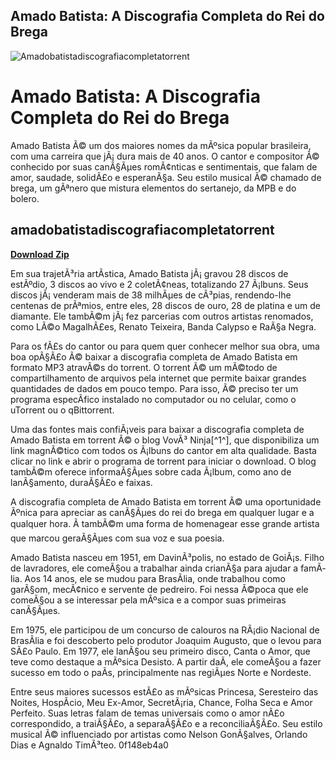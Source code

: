 ## Amado Batista: A Discografia Completa do Rei do Brega

 
![Amadobatistadiscografiacompletatorrent](https://encrypted-tbn2.gstatic.com/images?q=tbn:ANd9GcSU2VtcqxWdsjsy2lXI3eipBIIgJ-yKIO0g8dWOsgRZOtrKUDoKRdBoMYTf)

 
# Amado Batista: A Discografia Completa do Rei do Brega
 
Amado Batista Ã© um dos maiores nomes da mÃºsica popular brasileira, com uma carreira que jÃ¡ dura mais de 40 anos. O cantor e compositor Ã© conhecido por suas canÃ§Ãµes romÃ¢nticas e sentimentais, que falam de amor, saudade, solidÃ£o e esperanÃ§a. Seu estilo musical Ã© chamado de brega, um gÃªnero que mistura elementos do sertanejo, da MPB e do bolero.
 
## amadobatistadiscografiacompletatorrent


[**Download Zip**](https://www.google.com/url?q=https%3A%2F%2Furllio.com%2F2tKp1g&sa=D&sntz=1&usg=AOvVaw1lsAbYoolJJ2e8rl4LFdbz)

 
Em sua trajetÃ³ria artÃ­stica, Amado Batista jÃ¡ gravou 28 discos de estÃºdio, 3 discos ao vivo e 2 coletÃ¢neas, totalizando 27 Ã¡lbuns. Seus discos jÃ¡ venderam mais de 38 milhÃµes de cÃ³pias, rendendo-lhe centenas de prÃªmios, entre eles, 28 discos de ouro, 28 de platina e um de diamante. Ele tambÃ©m jÃ¡ fez parcerias com outros artistas renomados, como LÃ©o MagalhÃ£es, Renato Teixeira, Banda Calypso e RaÃ§a Negra.
 
Para os fÃ£s do cantor ou para quem quer conhecer melhor sua obra, uma boa opÃ§Ã£o Ã© baixar a discografia completa de Amado Batista em formato MP3 atravÃ©s do torrent. O torrent Ã© um mÃ©todo de compartilhamento de arquivos pela internet que permite baixar grandes quantidades de dados em pouco tempo. Para isso, Ã© preciso ter um programa especÃ­fico instalado no computador ou no celular, como o uTorrent ou o qBittorrent.
 
Uma das fontes mais confiÃ¡veis para baixar a discografia completa de Amado Batista em torrent Ã© o blog VovÃ³ Ninja[^1^], que disponibiliza um link magnÃ©tico com todos os Ã¡lbuns do cantor em alta qualidade. Basta clicar no link e abrir o programa de torrent para iniciar o download. O blog tambÃ©m oferece informaÃ§Ãµes sobre cada Ã¡lbum, como ano de lanÃ§amento, duraÃ§Ã£o e faixas.
 
A discografia completa de Amado Batista em torrent Ã© uma oportunidade Ãºnica para apreciar as canÃ§Ãµes do rei do brega em qualquer lugar e a qualquer hora. Ã tambÃ©m uma forma de homenagear esse grande artista que marcou geraÃ§Ãµes com sua voz e sua poesia.
  
Amado Batista nasceu em 1951, em DavinÃ³polis, no estado de GoiÃ¡s. Filho de lavradores, ele comeÃ§ou a trabalhar ainda crianÃ§a para ajudar a famÃ­lia. Aos 14 anos, ele se mudou para BrasÃ­lia, onde trabalhou como garÃ§om, mecÃ¢nico e servente de pedreiro. Foi nessa Ã©poca que ele comeÃ§ou a se interessar pela mÃºsica e a compor suas primeiras canÃ§Ãµes.
 
Em 1975, ele participou de um concurso de calouros na RÃ¡dio Nacional de BrasÃ­lia e foi descoberto pelo produtor Joaquim Augusto, que o levou para SÃ£o Paulo. Em 1977, ele lanÃ§ou seu primeiro disco, Canta o Amor, que teve como destaque a mÃºsica Desisto. A partir daÃ­, ele comeÃ§ou a fazer sucesso em todo o paÃ­s, principalmente nas regiÃµes Norte e Nordeste.
 
Entre seus maiores sucessos estÃ£o as mÃºsicas Princesa, Seresteiro das Noites, HospÃ­cio, Meu Ex-Amor, SecretÃ¡ria, Chance, Folha Seca e Amor Perfeito. Suas letras falam de temas universais como o amor nÃ£o correspondido, a traiÃ§Ã£o, a separaÃ§Ã£o e a reconciliaÃ§Ã£o. Seu estilo musical Ã© influenciado por artistas como Nelson GonÃ§alves, Orlando Dias e Agnaldo TimÃ³teo.
 0f148eb4a0
